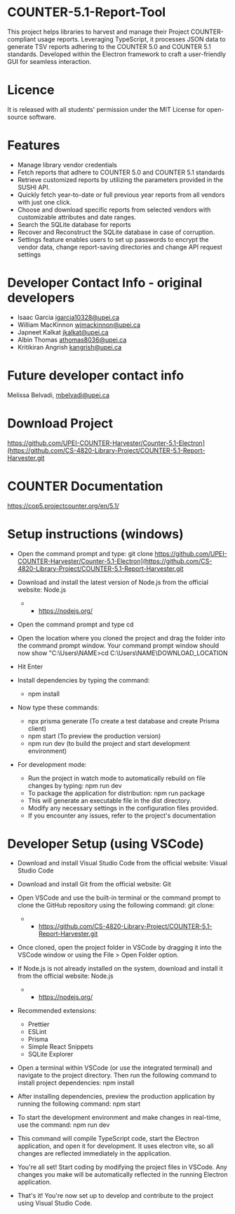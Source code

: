 # COUNTER-5.1-Report-Tool

This project helps libraries to harvest and manage their Project COUNTER-compliant usage reports. Leveraging TypeScript, it processes JSON data to generate TSV reports adhering to the COUNTER 5.0 and COUNTER 5.1 standards. Developed within the Electron framework to craft a user-friendly GUI for seamless interaction. 

# Licence
It is released with all students' permission under the MIT License for open-source software.

# Features
* Manage library vendor credentials
* Fetch reports that adhere to COUNTER 5.0 and COUNTER 5.1 standards
* Retrieve customized reports by utilizing the parameters provided in the SUSHI API.
* Quickly fetch year-to-date or full previous year reports from all vendors with just one click.
* Choose and download specific reports from selected vendors with customizable attributes and date ranges.
* Search the SQLite database for reports
* Recover and Reconstruct the SQLite database in case of corruption.
* Settings feature enables users to set up passwords to encrypt the vendor data, change report-saving directories and change API request settings

# Developer Contact Info - original developers
* Isaac Garcia igarcia10328@upei.ca
* William MacKinnon wjmackinnon@upei.ca
* Japneet Kalkat jkalkat@upei.ca
* Albin Thomas athomas8036@upei.ca
* Kritikiran Angrish kangrish@upei.ca

# Future developer contact info
Melissa Belvadi, mbelvadi@upei.ca

# Download Project
https://github.com/UPEI-COUNTER-Harvester/Counter-5.1-Electron](https://github.com/CS-4820-Library-Project/COUNTER-5.1-Report-Harvester.git

# COUNTER Documentation
https://cop5.projectcounter.org/en/5.1/

# Setup instructions (windows)
* Open the command prompt and type: git clone 
https://github.com/UPEI-COUNTER-Harvester/Counter-5.1-Electron](https://github.com/CS-4820-Library-Project/COUNTER-5.1-Report-Harvester.git 

* Download and install the latest version of Node.js from the official website: Node.js
    * - https://nodejs.org/

* Open the command prompt and type cd
* Open the location where you cloned the project and drag the folder into the command prompt window. Your command prompt window should now show "C:\Users\NAME>cd 
  C:\Users\NAME\DOWNLOAD_LOCATION
* Hit Enter
* Install dependencies by typing the command: 
   * npm install
* Now type these commands:
   * npx prisma generate (To create a test database and create Prisma client)
   * npm start (To preview the production version)
   * npm run dev (to build the project and start development environment)
     
* For development mode:
   * Run the project in watch mode to automatically rebuild on file changes by typing: npm run dev
   * To package the application for distribution: npm run package
   * This will generate an executable file in the dist directory.
   * Modify any necessary settings in the configuration files provided.
   * If you encounter any issues, refer to the project's documentation

# Developer Setup (using VSCode)
* Download and install Visual Studio Code from the official website: Visual Studio Code
* Download and install Git from the official website: Git
* Open VSCode and use the built-in terminal or the command prompt to clone the GitHub repository using the following command: git clone:
    * - https://github.com/CS-4820-Library-Project/COUNTER-5.1-Report-Harvester.git

* Once cloned, open the project folder in VSCode by dragging it into the VSCode window or using the File > Open Folder option.
* If Node.js is not already installed on the system, download and install it from the official website: Node.js
    * - https://nodejs.org/
* Recommended extensions:
    * Prettier
    * ESLint
    * Prisma
    * Simple React Snippets
    * SQLite Explorer
 
* Open a terminal within VSCode (or use the integrated terminal) and navigate to the project directory. Then run the following command to install project dependencies: npm install
* After installing dependencies, preview the production application by running the following command: 
npm start

* To start the development environment and make changes in real-time, use the command: 
npm run dev

* This command will compile TypeScript code, start the Electron application, and open it for development. It uses electron vite, so all changes are reflected immediately in the application.

* You're all set! Start coding by modifying the project files in VSCode. Any changes you make will be automatically reflected in the running Electron application.
* That's it! You're now set up to develop and contribute to the project using Visual Studio Code.
  

 



